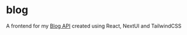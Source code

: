 # blog
A frontend for my [Blog API](https://github.com/pygosclune/blog-api) created using React, NextUI and TailwindCSS
